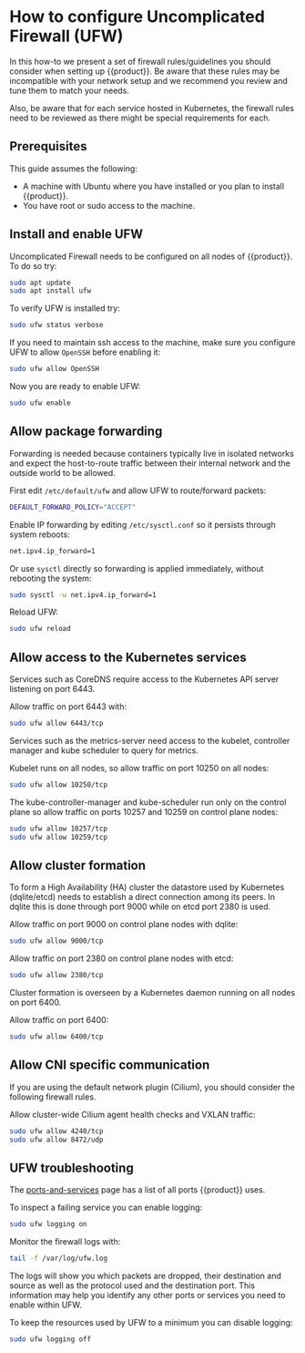 # How to configure Uncomplicated Firewall (UFW)

In this how-to we present a set of firewall rules/guidelines
you should consider when setting up {{product}}.
Be aware that these rules may be incompatible with your network setup
and we recommend you review and tune them to match your needs.  

Also, be aware that for each service hosted in Kubernetes,
the firewall rules need to be reviewed as there might be
special requirements for each.


## Prerequisites

This guide assumes the following:

- A machine with Ubuntu where you have installed
  or you plan to install {{product}}.
- You have root or sudo access to the machine.

## Install and enable UFW 

Uncomplicated Firewall needs to be configured on all nodes of {{product}}.
To do so try:

```sh
sudo apt update
sudo apt install ufw
```

To verify UFW is installed try:

```sh
sudo ufw status verbose
```

If you need to maintain ssh access to the machine, make sure you configure
UFW to allow `OpenSSH` before enabling it:

```sh
sudo ufw allow OpenSSH
```

Now you are ready to enable UFW:

```sh
sudo ufw enable
```

## Allow package forwarding

Forwarding is needed because containers typically live in isolated networks
and expect the host-to-route traffic between their internal network and the
outside world to be allowed.

First edit `/etc/default/ufw` and allow UFW to route/forward packets:

```sh
DEFAULT_FORWARD_POLICY="ACCEPT"
```

Enable IP forwarding by editing `/etc/sysctl.conf` so it persists through
system reboots:

```sh
net.ipv4.ip_forward=1
```

Or use `sysctl` directly so forwarding is applied immediately,
without rebooting the system:

```sh
sudo sysctl -w net.ipv4.ip_forward=1
```

Reload UFW:

```sh
sudo ufw reload
```

## Allow access to the Kubernetes services

Services such as CoreDNS require access to the Kubernetes API
server listening on port 6443.
 
Allow traffic on port 6443 with:

``` sh
sudo ufw allow 6443/tcp
```

Services such as the metrics-server need access to the kubelet,
controller manager and kube scheduler to query for metrics.

Kubelet runs on all nodes, so allow traffic on port 10250 on all nodes:

```sh
sudo ufw allow 10250/tcp
```

The kube-controller-manager and kube-scheduler run only on
the control plane so allow traffic on ports 10257 and 10259
on control plane nodes:

```sh
sudo ufw allow 10257/tcp
sudo ufw allow 10259/tcp
```

## Allow cluster formation

To form a High Availability (HA) cluster the datastore used by Kubernetes
(dqlite/etcd) needs to establish a direct connection among its peers.
In dqlite this is done through port 9000 while on etcd port 2380 is used.

Allow traffic on port 9000 on control plane nodes with dqlite:

```sh
sudo ufw allow 9000/tcp
```

Allow traffic on port 2380 on control plane nodes with etcd:

```sh
sudo ufw allow 2380/tcp
```

Cluster formation is overseen by a Kubernetes daemon running on all nodes
on port 6400.

Allow traffic on port 6400:

```sh
sudo ufw allow 6400/tcp
```

## Allow CNI specific communication

If you are using the default network plugin (Cilium),
you should consider the following firewall rules.

Allow cluster-wide Cilium agent health checks and VXLAN traffic:

```sh
sudo ufw allow 4240/tcp
sudo ufw allow 8472/udp
```

## UFW troubleshooting

The [ports-and-services] page has a list of all ports {{product}} uses.

To inspect a failing service you can enable logging:

```sh
sudo ufw logging on
```

Monitor the firewall logs with:

```sh
tail -f /var/log/ufw.log
```

The logs will show you which packets are dropped, their destination
and source as well as the protocol used and the destination port.
This information may help you identify any other ports or services
you need to enable within UFW.

To keep the resources used by UFW to a minimum you can disable logging:

```sh
sudo ufw logging off
```


<!-- LINKS -->

[ports-and-services]: ../../reference/ports-and-services
